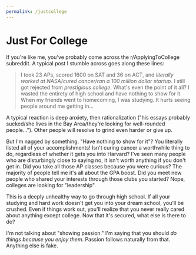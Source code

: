 ```yaml
---
permalink: /justcollege
---
```

# Just For College
If you're like me, you've probably come across the r/ApplyingToCollege subreddit. A typical post I stumble across goes along these lines:

> I took 23 APs, scored 1600 on SAT and 36 on ACT, and *literally worked at NASA/cured cancer/ran a 100 million dollar startup*. I still got rejected from *prestigious college*. What's even the point of it all? I wasted the entirety of high school and have nothing to show for it. When my friends went to homecoming, I was studying. It hurts seeing people around me getting in...

A typical reaction is deep anxiety, then rationalization ("his essays probably sucked/she lives in the Bay Area/they're looking for well-rounded people..."). Other people will resolve to grind even harder or give up. 

But I'm nagged by something. "Have nothing to show for it"? You literally listed all of your accomplishments! Isn't curing cancer a worthwhile thing to do, regardless of whether it gets you into Harvard? I've seen many people who are disturbingly close to saying no, it isn't worth anything if you don't get in. Did you take all those AP classes because you were curious? The majority of people tell me it's all about the GPA boost. Did you meet new people who shared your interests through those clubs you started? Nope, colleges are looking for "leadership".

This is a deeply unhealthy way to go through high school. If all your studying and hard work doesn't get you into your dream school, you'll be crushed. Even if things work out, you'll realize that you never really cared about anything except college. Now that it's secured, what else is there to do? 

I'm not talking about "showing passion." I'm saying that you should *do things because you enjoy them*. Passion follows naturally from that. Anything else is fake.
